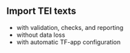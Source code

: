 ## Import TEI texts

*   with validation, checks, and reporting
*   without data loss
*   with automatic TF-app configuration
